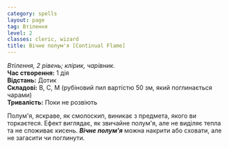 ```yaml
---
category: spells
layout: page
tag: Втілення
level: 2
classes: cleric, wizard
title: Вічне полум'я [Continual Flame]
---
```


_Втілення, 2 рівень; клірик, чарівник._   
**Час створення:** 1 дія    
**Відстань:** Дотик    
**Складові:** В, С, М (рубіновий пил вартістю 50 зм, який поглинається чарами)    
**Тривалість:** Поки не розвіють    

Полум'я, яскраве, як смолоскип, виникає з предмета, якого ви торкаєтеся. Ефект виглядає, як звичайне полум'я, але не виділяє тепла та не споживає кисень. **_Вічне полум'я_** можна накрити або сховати, але не загасити чи поглинути. 
